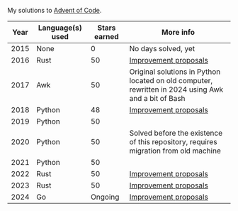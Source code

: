 My solutions to [Advent of Code](https://adventofcode.com/).

| Year | Language(s) used | Stars earned | More info                                                                                           |
| ---- | ---------------- | ------------ | --------------------------------------------------------------------------------------------------- |
| 2015 | None             | 0            | No days solved, yet                                                                                 |
| 2016 | Rust             | 50           | [Improvement proposals](./year2016/README.md#todo)                                                  |
| 2017 | Awk              | 50           | Original solutions in Python located on old computer, rewritten in 2024 using Awk and a bit of Bash |
| 2018 | Python           | 48           | [Improvement proposals](./year2018/README.md#todo)                                                  |
| 2019 | Python           | 50           |                                                                                                     |
| 2020 | Python           | 50           | Solved before the existence of this repository, requires migration from old machine                 |
| 2021 | Python           | 50           |                                                                                                     |
| 2022 | Rust             | 50           | [Improvement proposals](./year2022/README.md#todo)                                                  |
| 2023 | Rust             | 50           | [Improvement proposals](./year2023/README.md#todo)                                                  |
| 2024 | Go               | Ongoing      | [Improvement proposals](./year2024/README.md#todo)                                                  |
